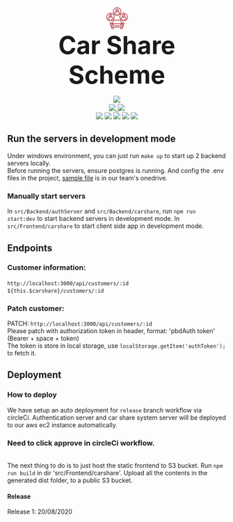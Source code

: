 <p align="center">
    <a> <img src='https://github.com/UoooBarry/CarShareScheme/blob/master/src/Frontend/carshare/public/img/brand.png' />  </a>
    <br>
    <b style="font-size:56px; font-weight:bold;">Car Share Scheme</b>
</p>
<p align="center">
    <a> <img src='https://circleci.com/gh/UoooBarry/CarShareScheme.svg?style=svg&circle-token=00e3ee925caf65e6a13475f4adf60e2c6d2585eb' />  </a>
    <br>
    <a href='https://github.com/UoooBarry'> <img src='https://img.shields.io/badge/Contributor-UoooBarry-brightgreen' /> </a>
    <a href='https://github.com/noobfromvn99'> <img src='https://img.shields.io/badge/Contributor-noobfromvn99-brightgreen' /> </a>
    <br>
     <a> <img src='https://img.shields.io/badge/Language-Javascript-yellow' /> </a>
     <a> <img src='https://img.shields.io/badge/Database-Postgresql-blue' /> </a>
     <a> <img src='https://img.shields.io/badge/Runtime-Node.Js-green' /> </a>
     <a> <img src='https://img.shields.io/badge/Framework-Express.Js-lightgrey' /> </a>
     <a> <img src='https://img.shields.io/badge/Framework-Vue.Js-brightgreen' /> </a>
</p>



## Run the servers in development mode
Under windows environment, you can just run `make up` to start up 2 backend servers locally.<br>
Before running the servers, ensure postgres is running. And config the .env files in the project, <a href='https://rmiteduau-my.sharepoint.com/:u:/r/personal/s3719368_student_rmit_edu_au/Documents/Capstone%20Project/secertkeys/Backend%20varibles/.env?csf=1&web=1&e=OhtbVB'>sample file</a> is in our team's onedrive.
### Manually start servers
In `src/Backend/authServer` and `src/Backend/carshare`, run `npm run start:dev` to start backend servers in development mode.
In `src/Frontend/carshare` to start client side app in development mode.

## Endpoints
### Customer information: 
`http://localhost:3000/api/customers/:id` `${this.$carshare}/customers/:id`
<br>

### Patch customer:
PATCH: `http://localhost:3000/api/customers/:id`<br>
        Please patch with authorization token in header, format: 'pbdAuth token' (Bearer + space + token)<br>
        The token is store in local storage, use `localStorage.getItem('authToken');` to fetch it.


## Deployment
### How to deploy
We have setup an auto deployment for  `release` branch workflow via circleCi. Authentication server and car share system server will be deployed to our aws ec2 instance automatically. <h3>Need to click approve in circleCi workflow.</h3><br>
The next thing to do is to just host the static frontend to S3 bucket. Run `npm run build` in dir 'src/Frontend/carshare'. Upload all the contents in the generated dist folder, to a public S3 bucket.
#### Release
Release 1: 20/08/2020
